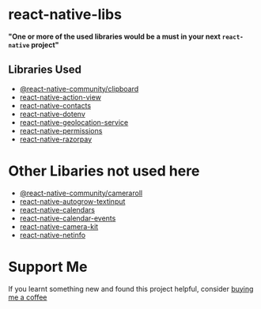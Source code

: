# react-native-libs

**"One or more of the used libraries would be a must in your next `react-native` project"**

## Libraries Used

-   [@react-native-community/clipboard](https://www.npmjs.com/package/@react-native-community/clipboard)
-   [react-native-action-view](https://www.npmjs.com/package/react-native-action-view)
-   [react-native-contacts](https://www.npmjs.com/package/react-native-contacts)
-   [react-native-dotenv](https://www.npmjs.com/package/react-native-dotenv)
-   [react-native-geolocation-service](https://www.npmjs.com/package/react-native-geolocation-service)
-   [react-native-permissions](https://www.npmjs.com/package/react-native-permissions)
-   [react-native-razorpay](https://www.npmjs.com/package/react-native-razorpay)


# Other Libaries not used here

-   [@react-native-community/cameraroll](https://www.npmjs.com/package/@react-native-community/cameraroll)
-   [react-native-autogrow-textinput](https://www.npmjs.com/package/react-native-autogrow-textinput)
-   [react-native-calendars](https://www.npmjs.com/package/react-native-calendars)
-   [react-native-calendar-events](https://www.npmjs.com/package/react-native-calendar-events)
-   [react-native-camera-kit](https://www.npmjs.com/package/react-native-camera-kit)
-   [react-native-netinfo](https://www.npmjs.com/package/react-native-netinfo)

# Support Me

If you learnt something new and found this project helpful, consider [buying me a coffee](https://www.buymeacoffee.com/nish1896)
